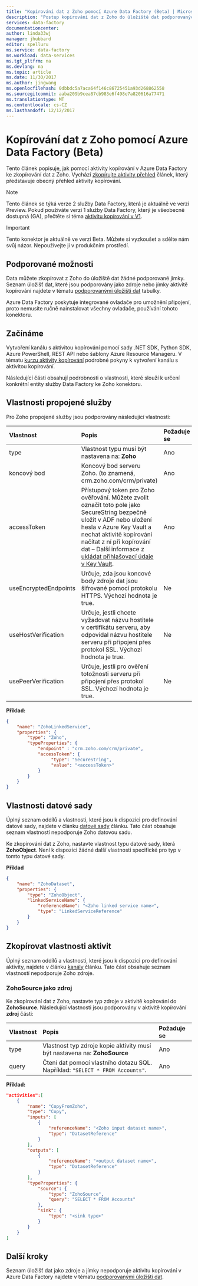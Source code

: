 ```yaml
---
title: "Kopírování dat z Zoho pomocí Azure Data Factory (Beta) | Microsoft Docs"
description: "Postup kopírování dat z Zoho do úložiště dat podporovaných podřízený pomocí aktivity kopírování v kanál služby Azure Data Factory."
services: data-factory
documentationcenter: 
author: linda33wj
manager: jhubbard
editor: spelluru
ms.service: data-factory
ms.workload: data-services
ms.tgt_pltfrm: na
ms.devlang: na
ms.topic: article
ms.date: 11/30/2017
ms.author: jingwang
ms.openlocfilehash: 0dbbdc5a7aca64f146c86725451a93d268862558
ms.sourcegitcommit: aaba209b9cea87cb983e6f498e7a820616a77471
ms.translationtype: MT
ms.contentlocale: cs-CZ
ms.lasthandoff: 12/12/2017
---
```

# <a name="copy-data-from-zoho-using-azure-data-factory-beta"></a>Kopírování dat z Zoho pomocí Azure Data Factory (Beta)

Tento článek popisuje, jak pomocí aktivity kopírování v Azure Data Factory ke zkopírování dat z Zoho. Vychází [zkopírujte aktivity přehled](copy-activity-overview.md) článek, který představuje obecný přehled aktivity kopírování.

> [!NOTE]
> Tento článek se týká verze 2 služby Data Factory, která je aktuálně ve verzi Preview. Pokud používáte verzi 1 služby Data Factory, který je všeobecně dostupná (GA), přečtěte si téma [aktivitu kopírování v V1](v1/data-factory-data-movement-activities.md).

> [!IMPORTANT]
> Tento konektor je aktuálně ve verzi Beta. Můžete si vyzkoušet a sdělte nám svůj názor. Nepoužívejte ji v produkčním prostředí.

## <a name="supported-capabilities"></a>Podporované možnosti

Data můžete zkopírovat z Zoho do úložiště dat žádné podporované jímky. Seznam úložišť dat, které jsou podporovány jako zdroje nebo jímky aktivitě kopírování najdete v tématu [podporovanými úložišti dat](copy-activity-overview.md#supported-data-stores-and-formats) tabulky.

Azure Data Factory poskytuje integrované ovladače pro umožnění připojení, proto nemusíte ručně nainstalovat všechny ovladače, používání tohoto konektoru.

## <a name="getting-started"></a>Začínáme

Vytvoření kanálu s aktivitou kopírování pomocí sady .NET SDK, Python SDK, Azure PowerShell, REST API nebo šablony Azure Resource Manageru. V tématu [kurzu aktivity kopírování](quickstart-create-data-factory-dot-net.md) podrobné pokyny k vytvoření kanálu s aktivitou kopírování.

Následující části obsahují podrobnosti o vlastnosti, které slouží k určení konkrétní entity služby Data Factory ke Zoho konektoru.

## <a name="linked-service-properties"></a>Vlastnosti propojené služby

Pro Zoho propojené služby jsou podporovány následující vlastnosti:

| Vlastnost | Popis | Požaduje se |
|:--- |:--- |:--- |
| type | Vlastnost typu musí být nastavena na: **Zoho** | Ano |
| koncový bod | Koncový bod serveru Zoho. (to znamená, crm.zoho.com/crm/private)  | Ano |
| accessToken | Přístupový token pro Zoho ověřování. Můžete zvolit označit toto pole jako SecureString bezpečně uložit v ADF nebo uložení hesla v Azure Key Vault a nechat aktivitě kopírování načítat z ní při kopírování dat – Další informace z [ukládat přihlašovací údaje v Key Vault](store-credentials-in-key-vault.md). | Ano |
| useEncryptedEndpoints | Určuje, zda jsou koncové body zdroje dat jsou šifrované pomocí protokolu HTTPS. Výchozí hodnota je true.  | Ne |
| useHostVerification | Určuje, jestli chcete vyžadovat názvu hostitele v certifikátu serveru, aby odpovídal názvu hostitele serveru při připojení přes protokol SSL. Výchozí hodnota je true.  | Ne |
| usePeerVerification | Určuje, jestli pro ověření totožnosti serveru při připojení přes protokol SSL. Výchozí hodnota je true.  | Ne |

**Příklad:**

```json
{
    "name": "ZohoLinkedService",
    "properties": {
        "type": "Zoho",
        "typeProperties": {
            "endpoint" : "crm.zoho.com/crm/private",
            "accessToken": {
                 "type": "SecureString",
                 "value": "<accessToken>"
            }
        }
    }
}
```

## <a name="dataset-properties"></a>Vlastnosti datové sady

Úplný seznam oddílů a vlastnosti, které jsou k dispozici pro definování datové sady, najdete v článku [datové sady](concepts-datasets-linked-services.md) článku. Tato část obsahuje seznam vlastností nepodporuje Zoho datovou sadu.

Ke zkopírování dat z Zoho, nastavte vlastnost typu datové sady, která **ZohoObject**. Není k dispozici žádné další vlastnosti specifické pro typ v tomto typu datové sady.

**Příklad**

```json
{
    "name": "ZohoDataset",
    "properties": {
        "type": "ZohoObject",
        "linkedServiceName": {
            "referenceName": "<Zoho linked service name>",
            "type": "LinkedServiceReference"
        }
    }
}
```

## <a name="copy-activity-properties"></a>Zkopírovat vlastnosti aktivit

Úplný seznam oddílů a vlastnosti, které jsou k dispozici pro definování aktivity, najdete v článku [kanály](concepts-pipelines-activities.md) článku. Tato část obsahuje seznam vlastností nepodporuje Zoho zdroje.

### <a name="zohosource-as-source"></a>ZohoSource jako zdroj

Ke zkopírování dat z Zoho, nastavte typ zdroje v aktivitě kopírování do **ZohoSource**. Následující vlastnosti jsou podporovány v aktivitě kopírování **zdroj** části:

| Vlastnost | Popis | Požaduje se |
|:--- |:--- |:--- |
| type | Vlastnost typ zdroje kopie aktivity musí být nastavena na: **ZohoSource** | Ano |
| query | Čtení dat pomocí vlastního dotazu SQL. Například: `"SELECT * FROM Accounts"`. | Ano |

**Příklad:**

```json
"activities":[
    {
        "name": "CopyFromZoho",
        "type": "Copy",
        "inputs": [
            {
                "referenceName": "<Zoho input dataset name>",
                "type": "DatasetReference"
            }
        ],
        "outputs": [
            {
                "referenceName": "<output dataset name>",
                "type": "DatasetReference"
            }
        ],
        "typeProperties": {
            "source": {
                "type": "ZohoSource",
                "query": "SELECT * FROM Accounts"
            },
            "sink": {
                "type": "<sink type>"
            }
        }
    }
]
```

## <a name="next-steps"></a>Další kroky
Seznam úložišť dat jako zdroje a jímky nepodporuje aktivitu kopírování v Azure Data Factory najdete v tématu [podporovanými úložišti dat](copy-activity-overview.md#supported-data-stores-and-formats).
